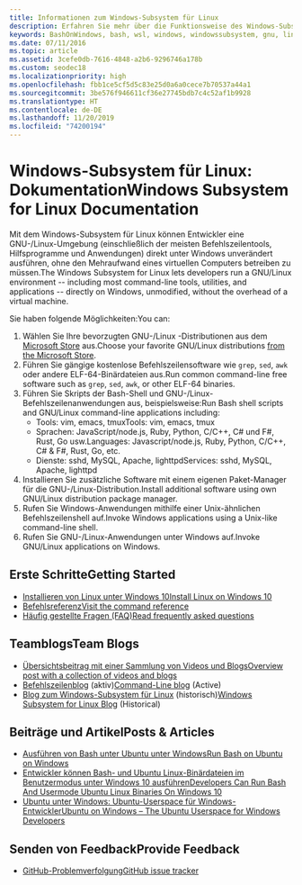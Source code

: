 ```yaml
---
title: Informationen zum Windows-Subsystem für Linux
description: Erfahren Sie mehr über die Funktionsweise des Windows-Subsystems für Linux.
keywords: BashOnWindows, bash, wsl, windows, windowssubsystem, gnu, linux
ms.date: 07/11/2016
ms.topic: article
ms.assetid: 3cefe0db-7616-4848-a2b6-9296746a178b
ms.custom: seodec18
ms.localizationpriority: high
ms.openlocfilehash: fbb1ce5cf5d5c83e25d0a6a0cece7b70537a44a1
ms.sourcegitcommit: 3be576f946611cf36e27745bdb7c4c52af1b9928
ms.translationtype: HT
ms.contentlocale: de-DE
ms.lasthandoff: 11/20/2019
ms.locfileid: "74200194"
---
```

# <a name="windows-subsystem-for-linux-documentation"></a><span data-ttu-id="ee569-104">Windows-Subsystem für Linux: Dokumentation</span><span class="sxs-lookup"><span data-stu-id="ee569-104">Windows Subsystem for Linux Documentation</span></span>

<span data-ttu-id="ee569-105">Mit dem Windows-Subsystem für Linux können Entwickler eine GNU-/Linux-Umgebung (einschließlich der meisten Befehlszeilentools, Hilfsprogramme und Anwendungen) direkt unter Windows unverändert ausführen, ohne den Mehraufwand eines virtuellen Computers betreiben zu müssen.</span><span class="sxs-lookup"><span data-stu-id="ee569-105">The Windows Subsystem for Linux lets developers run a GNU/Linux environment -- including most command-line tools, utilities, and applications -- directly on Windows, unmodified, without the overhead of a virtual machine.</span></span>  

<span data-ttu-id="ee569-106">Sie haben folgende Möglichkeiten:</span><span class="sxs-lookup"><span data-stu-id="ee569-106">You can:</span></span>

1. <span data-ttu-id="ee569-107">Wählen Sie Ihre bevorzugten GNU-/Linux -Distributionen aus dem [Microsoft Store](https://aka.ms/wslstore) aus.</span><span class="sxs-lookup"><span data-stu-id="ee569-107">Choose your favorite GNU/Linux distributions [from the Microsoft Store](https://aka.ms/wslstore).</span></span>
1. <span data-ttu-id="ee569-108">Führen Sie gängige kostenlose Befehlszeilensoftware wie `grep`, `sed`, `awk` oder andere ELF-64-Binärdateien aus.</span><span class="sxs-lookup"><span data-stu-id="ee569-108">Run common command-line free software such as `grep`, `sed`, `awk`, or other ELF-64 binaries.</span></span> 
1. <span data-ttu-id="ee569-109">Führen Sie Skripts der Bash-Shell und GNU-/Linux-Befehlszeilenanwendungen aus, beispielsweise:</span><span class="sxs-lookup"><span data-stu-id="ee569-109">Run Bash shell scripts and GNU/Linux command-line applications including:</span></span>  
    * <span data-ttu-id="ee569-110">Tools: vim, emacs, tmux</span><span class="sxs-lookup"><span data-stu-id="ee569-110">Tools: vim, emacs, tmux</span></span>
    * <span data-ttu-id="ee569-111">Sprachen: JavaScript/node.js, Ruby, Python, C/C++, C# und F#, Rust, Go usw.</span><span class="sxs-lookup"><span data-stu-id="ee569-111">Languages: Javascript/node.js, Ruby, Python, C/C++, C# & F#, Rust, Go, etc.</span></span>
    * <span data-ttu-id="ee569-112">Dienste: sshd, MySQL, Apache, lighttpd</span><span class="sxs-lookup"><span data-stu-id="ee569-112">Services: sshd, MySQL, Apache, lighttpd</span></span>
1. <span data-ttu-id="ee569-113">Installieren Sie zusätzliche Software mit einem eigenen Paket-Manager für die GNU-/Linux-Distribution.</span><span class="sxs-lookup"><span data-stu-id="ee569-113">Install additional software using own GNU/Linux distribution package manager.</span></span>
1. <span data-ttu-id="ee569-114">Rufen Sie Windows-Anwendungen mithilfe einer Unix-ähnlichen Befehlszeilenshell auf.</span><span class="sxs-lookup"><span data-stu-id="ee569-114">Invoke Windows applications using a Unix-like command-line shell.</span></span>
1. <span data-ttu-id="ee569-115">Rufen Sie GNU-/Linux-Anwendungen unter Windows auf.</span><span class="sxs-lookup"><span data-stu-id="ee569-115">Invoke GNU/Linux applications on Windows.</span></span>

## <a name="getting-started"></a><span data-ttu-id="ee569-116">Erste Schritte</span><span class="sxs-lookup"><span data-stu-id="ee569-116">Getting Started</span></span>

* [<span data-ttu-id="ee569-117">Installieren von Linux unter Windows 10</span><span class="sxs-lookup"><span data-stu-id="ee569-117">Install Linux on Windows 10</span></span>](install-win10.md)
* [<span data-ttu-id="ee569-118">Befehlsreferenz</span><span class="sxs-lookup"><span data-stu-id="ee569-118">Visit the command reference</span></span>](reference.md)
* [<span data-ttu-id="ee569-119">Häufig gestellte Fragen (FAQ)</span><span class="sxs-lookup"><span data-stu-id="ee569-119">Read frequently asked questions</span></span>](faq.md)

## <a name="team-blogs"></a><span data-ttu-id="ee569-120">Teamblogs</span><span class="sxs-lookup"><span data-stu-id="ee569-120">Team Blogs</span></span>
*  [<span data-ttu-id="ee569-121">Übersichtsbeitrag mit einer Sammlung von Videos und Blogs</span><span class="sxs-lookup"><span data-stu-id="ee569-121">Overview post with a collection of videos and blogs</span></span>](https://blogs.msdn.microsoft.com/commandline/learn-about-windows-console-and-windows-subsystem-for-linux-wsl/)
* <span data-ttu-id="ee569-122">[Befehlszeilenblog](https://blogs.msdn.microsoft.com/commandline/) (aktiv)</span><span class="sxs-lookup"><span data-stu-id="ee569-122">[Command-Line blog](https://blogs.msdn.microsoft.com/commandline/) (Active)</span></span>
* <span data-ttu-id="ee569-123">[Blog zum Windows-Subsystem für Linux](https://blogs.msdn.microsoft.com/wsl/) (historisch)</span><span class="sxs-lookup"><span data-stu-id="ee569-123">[Windows Subsystem for Linux Blog](https://blogs.msdn.microsoft.com/wsl/) (Historical)</span></span>

## <a name="posts--articles"></a><span data-ttu-id="ee569-124">Beiträge und Artikel</span><span class="sxs-lookup"><span data-stu-id="ee569-124">Posts & Articles</span></span>
* [<span data-ttu-id="ee569-125">Ausführen von Bash unter Ubuntu unter Windows</span><span class="sxs-lookup"><span data-stu-id="ee569-125">Run Bash on Ubuntu on Windows</span></span>](https://blogs.windows.com/buildingapps/2016/03/30/run-bash-on-ubuntu-on-windows/)
* [<span data-ttu-id="ee569-126">Entwickler können Bash- und Ubuntu Linux-Binärdateien im Benutzermodus unter Windows 10 ausführen</span><span class="sxs-lookup"><span data-stu-id="ee569-126">Developers Can Run Bash And Usermode Ubuntu Linux Binaries On Windows 10</span></span>](https://www.hanselman.com/blog/DevelopersCanRunBashShellAndUsermodeUbuntuLinuxBinariesOnWindows10.aspx)
* [<span data-ttu-id="ee569-127">Ubuntu unter Windows: Ubuntu-Userspace für Windows-Entwickler</span><span class="sxs-lookup"><span data-stu-id="ee569-127">Ubuntu on Windows – The Ubuntu Userspace for Windows Developers</span></span>](https://insights.ubuntu.com/2016/03/30/ubuntu-on-windows-the-ubuntu-userspace-for-windows-developers/) 

## <a name="provide-feedback"></a><span data-ttu-id="ee569-128">Senden von Feedback</span><span class="sxs-lookup"><span data-stu-id="ee569-128">Provide Feedback</span></span>
* [<span data-ttu-id="ee569-129">GitHub-Problemverfolgung</span><span class="sxs-lookup"><span data-stu-id="ee569-129">GitHub issue tracker</span></span>](https://github.com/Microsoft/BashOnWindows/issues)

